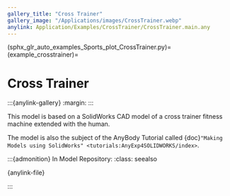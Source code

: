 ```yaml
---
gallery_title: "Cross Trainer"
gallery_image: "/Applications/images/CrossTrainer.webp"
anylink: Application/Examples/CrossTrainer/CrossTrainer.main.any
---
```


(sphx_glr_auto_examples_Sports_plot_CrossTrainer.py)=
(example_crosstrainer)=
# Cross Trainer

:::{anylink-gallery}
:margin:
:::

This model is based on a SolidWorks CAD model of a cross trainer fitness machine
extended with the human.

The model is also the subject of the AnyBody Tutorial
called {doc}`"Making Models using SolidWorks" <tutorials:AnyExp4SOLIDWORKS/index>`.


:::{admonition} In Model Repository:
:class: seealso

{anylink-file}` `

:::

